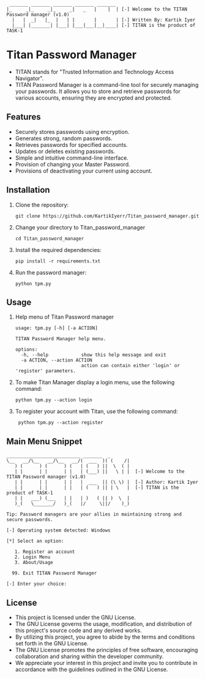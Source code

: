 ```plaintext
 _______ _______ _______ _______ _______ 
|_     _|_     _|_     _|   _   |    |  | [-] Welcome to the TITAN Password manager (v1.0) 
  |   |  _|   |_  |   | |       |       | [-] Written By: Kartik Iyer
  |___| |_______| |___| |___|___|__|____| [-] TITAN is the product of TASK-1  

```
    
# Titan Password Manager

- TITAN stands for "Trusted Information and Technology Access Navigator".
- TITAN Password Manager is a command-line tool for securely managing your passwords. It allows you to store and retrieve passwords for various accounts, ensuring they are encrypted and protected.

## Features

- Securely stores passwords using encryption.
- Generates strong, random passwords.
- Retrieves passwords for specified accounts.
- Updates or deletes existing passwords.
- Simple and intuitive command-line interface.
- Provision of changing your Master Password.
- Provisions of deactivating your current using account.

## Installation

1. Clone the repository:

   ```shell
   git clone https://github.com/KartikIyerr/Titan_password_manager.git

2. Change your directory to Titan_password_manager
   
   ```shell
   cd Titan_password_manager

4. Install the required dependencies:
   
   ```shell
   pip install -r requirements.txt
   
6. Run the password manager:
   
   ```shell
   python tpm.py

## Usage

1. Help menu of Titan Password manager

    ```shell
    usage: tpm.py [-h] [-a ACTION]
    
    TITAN Password Manager help menu.
    
    options:
      -h, --help            show this help message and exit
      -a ACTION, --action ACTION
                            action can contain either 'login' or 'register' parameters. 
   
2. To make Titan Manager display a login menu, use the following command:
   
   ```shell
   python tpm.py --action login

3. To register your account with Titan, use the following command:

   ```shell
    python tpm.py --action register

## Main Menu Snippet
```plaintext
___________________________ _______  _
\__   __/\__   __/\__   __/(  ___  )( (    /|  
   ) (      ) (      ) (   | (   ) ||  \  ( |  
   | |      | |      | |   | (___) ||   \ | |  [-] Welcome to the TITAN Password manager (v1.0)    
   | |      | |      | |   |  ___  || (\ \) |  [-] Author: Kartik Iyer
   | |      | |      | |   | (   ) || | \   |  [-] TITAN is the product of TASK-1
   | |   ___) (___   | |   | )   ( || )  \  |
   )_(   \_______/   )_(   |/     \||/    )_)

Tip: Password managers are your allies in maintaining strong and secure passwords.

[-] Operating system detected: Windows

[*] Select an option:

   1. Register an account
   2. Login Menu
   3. About/Usage

  99. Exit TITAN Password Manager

[-] Enter your choice:

```

## License
- This project is licensed under the GNU License.
- The GNU License governs the usage, modification, and distribution of this project's source code and any derived works.
- By utilizing this project, you agree to abide by the terms and conditions set forth in the GNU License.
- The GNU License promotes the principles of free software, encouraging collaboration and sharing within the developer community.
- We appreciate your interest in this project and invite you to contribute in accordance with the guidelines outlined in the GNU License.
